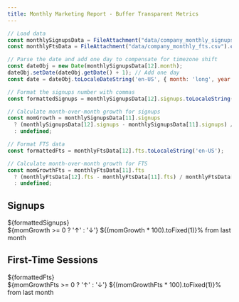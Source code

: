 ```yaml
---
title: Monthly Marketing Report - Buffer Transparent Metrics
---
```


```js
// Load data
const monthlySignupsData = FileAttachment("data/company_monthly_signups.csv").csv({typed: true});
const monthlyFtsData = FileAttachment("data/company_monthly_fts.csv").csv({typed: true});
```

```js
// Parse the date and add one day to compensate for timezone shift
const dateObj = new Date(monthlySignupsData[12].month);
dateObj.setDate(dateObj.getDate() + 1); // Add one day
const date = dateObj.toLocaleDateString('en-US', { month: 'long', year: 'numeric' });

// Format the signups number with commas
const formattedSignups = monthlySignupsData[12].signups.toLocaleString('en-US');

// Calculate month-over-month growth for signups
const momGrowth = monthlySignupsData[11].signups 
  ? (monthlySignupsData[12].signups - monthlySignupsData[11].signups) / monthlySignupsData[11].signups 
  : undefined;

// Format FTS data
const formattedFts = monthlyFtsData[12].fts.toLocaleString('en-US');

// Calculate month-over-month growth for FTS
const momGrowthFts = monthlyFtsData[11].fts 
  ? (monthlyFtsData[12].fts - monthlyFtsData[11].fts) / monthlyFtsData[11].fts 
  : undefined;
```

<div class="grid grid-cols-4">
  <a class="card" style="color: inherit;">
    <h2>Signups</h2>
    <span class="big">${formattedSignups}</span>
    <span style="display: block; color: ${momGrowth >= 0 ? '#28a745' : '#dc3545'}; font-size: 14px;">
      ${momGrowth >= 0 ? '↑' : '↓'} ${(momGrowth * 100).toFixed(1)}% from last month</span>
  </a>
  
  <a class="card" style="color: inherit;">
    <h2>First-Time Sessions</h2>
    <span class="big">${formattedFts}</span>
    <span style="display: block; color: ${momGrowthFts >= 0 ? '#28a745' : '#dc3545'}; font-size: 14px;">
      ${momGrowthFts >= 0 ? '↑' : '↓'} ${(momGrowthFts * 100).toFixed(1)}% from last month</span>
  </a>
</div>

